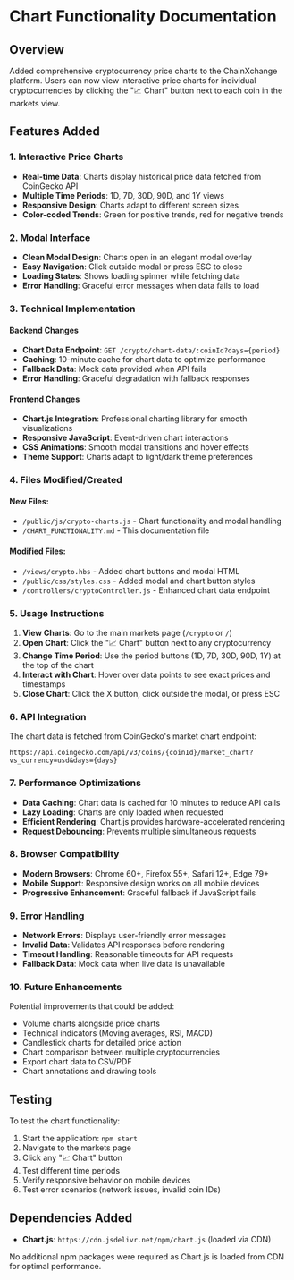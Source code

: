 # Chart Functionality Documentation

## Overview
Added comprehensive cryptocurrency price charts to the ChainXchange platform. Users can now view interactive price charts for individual cryptocurrencies by clicking the "📈 Chart" button next to each coin in the markets view.

## Features Added

### 1. Interactive Price Charts
- **Real-time Data**: Charts display historical price data fetched from CoinGecko API
- **Multiple Time Periods**: 1D, 7D, 30D, 90D, and 1Y views
- **Responsive Design**: Charts adapt to different screen sizes
- **Color-coded Trends**: Green for positive trends, red for negative trends

### 2. Modal Interface
- **Clean Modal Design**: Charts open in an elegant modal overlay
- **Easy Navigation**: Click outside modal or press ESC to close
- **Loading States**: Shows loading spinner while fetching data
- **Error Handling**: Graceful error messages when data fails to load

### 3. Technical Implementation

#### Backend Changes
- **Chart Data Endpoint**: `GET /crypto/chart-data/:coinId?days={period}`
- **Caching**: 10-minute cache for chart data to optimize performance
- **Fallback Data**: Mock data provided when API fails
- **Error Handling**: Graceful degradation with fallback responses

#### Frontend Changes
- **Chart.js Integration**: Professional charting library for smooth visualizations
- **Responsive JavaScript**: Event-driven chart interactions
- **CSS Animations**: Smooth modal transitions and hover effects
- **Theme Support**: Charts adapt to light/dark theme preferences

### 4. Files Modified/Created

#### New Files:
- `/public/js/crypto-charts.js` - Chart functionality and modal handling
- `/CHART_FUNCTIONALITY.md` - This documentation file

#### Modified Files:
- `/views/crypto.hbs` - Added chart buttons and modal HTML
- `/public/css/styles.css` - Added modal and chart button styles
- `/controllers/cryptoController.js` - Enhanced chart data endpoint

### 5. Usage Instructions

1. **View Charts**: Go to the main markets page (`/crypto` or `/`)
2. **Open Chart**: Click the "📈 Chart" button next to any cryptocurrency
3. **Change Time Period**: Use the period buttons (1D, 7D, 30D, 90D, 1Y) at the top of the chart
4. **Interact with Chart**: Hover over data points to see exact prices and timestamps
5. **Close Chart**: Click the X button, click outside the modal, or press ESC

### 6. API Integration

The chart data is fetched from CoinGecko's market chart endpoint:
```
https://api.coingecko.com/api/v3/coins/{coinId}/market_chart?vs_currency=usd&days={days}
```

### 7. Performance Optimizations

- **Data Caching**: Chart data is cached for 10 minutes to reduce API calls
- **Lazy Loading**: Charts are only loaded when requested
- **Efficient Rendering**: Chart.js provides hardware-accelerated rendering
- **Request Debouncing**: Prevents multiple simultaneous requests

### 8. Browser Compatibility

- **Modern Browsers**: Chrome 60+, Firefox 55+, Safari 12+, Edge 79+
- **Mobile Support**: Responsive design works on all mobile devices
- **Progressive Enhancement**: Graceful fallback if JavaScript fails

### 9. Error Handling

- **Network Errors**: Displays user-friendly error messages
- **Invalid Data**: Validates API responses before rendering
- **Timeout Handling**: Reasonable timeouts for API requests
- **Fallback Data**: Mock data when live data is unavailable

### 10. Future Enhancements

Potential improvements that could be added:
- Volume charts alongside price charts
- Technical indicators (Moving averages, RSI, MACD)
- Candlestick charts for detailed price action
- Chart comparison between multiple cryptocurrencies
- Export chart data to CSV/PDF
- Chart annotations and drawing tools

## Testing

To test the chart functionality:

1. Start the application: `npm start`
2. Navigate to the markets page
3. Click any "📈 Chart" button
4. Test different time periods
5. Verify responsive behavior on mobile devices
6. Test error scenarios (network issues, invalid coin IDs)

## Dependencies Added

- **Chart.js**: `https://cdn.jsdelivr.net/npm/chart.js` (loaded via CDN)

No additional npm packages were required as Chart.js is loaded from CDN for optimal performance.